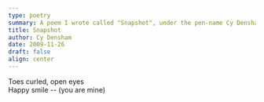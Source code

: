 ```yaml
---
type: poetry
summary: A poem I wrote called "Snapshot", under the pen-name Cy Densham.
title: Snapshot
author: Cy Densham
date: 2009-11-26
draft: false
align: center
---
```


Toes curled, open eyes\
Happy smile -- (you are mine)
